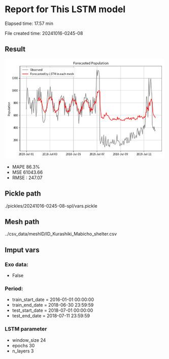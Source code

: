 
# Report for This LSTM model 
Elapsed time: 17.57 min

File created time: 20241016-0245-08

## Result 
<img src="20241016-0245-08.png" width='600'/>

- MAPE	86.3%
- MSE 	61043.66
- RMSE : 247.07

## Pickle path
./pickles/20241016-0245-08-spl/vars.pickle

## Mesh path
../csv_data/meshID/ID_Kurashiki_Mabicho_shelter.csv

## Imput vars

### Exo data:
- False

### Period:
- train_start_date    = 2016-01-01 00:00:00
- train_end_date      = 2018-06-30 23:59:59
- test_start_date     = 2018-07-01 00:00:00  
- test_end_date       = 2018-07-11 23:59:59

### LSTM parameter
- window_size	24
- epochs	30
- n_layers	3

